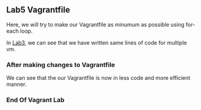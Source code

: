 ## Lab5 Vagrantfile

Here, we will try to make our Vagrantfile as minumum as possible using for-each loop.

In [Lab3](https://github.com/TheSpiritMan/DevOps-Practice/tree/main/01%20Vagrant/Lab3%20-%20MultipleVM), we can see that we have written same lines of code for multiple vm. 

### After making changes to Vagrantfile
We can see that the our Vagrantfile is now in less code and more efficient manner.


### End Of Vagrant Lab


